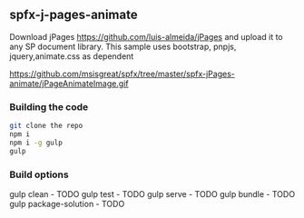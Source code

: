 ## spfx-j-pages-animate

Download jPages https://github.com/luis-almeida/jPages and upload it to any SP document library. 
This sample uses bootstrap, pnpjs, jquery,animate.css  as dependent 

https://github.com/msisgreat/spfx/tree/master/spfx-jPages-animate/jPageAnimateImage.gif

### Building the code

```bash
git clone the repo
npm i
npm i -g gulp
gulp
```

### Build options

gulp clean - TODO
gulp test - TODO
gulp serve - TODO
gulp bundle - TODO
gulp package-solution - TODO


